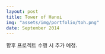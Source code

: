 ```yaml
---
layout: post
title: Tower of Hanoi
img: "assets/img/portfolio/toh.png"
date: September 2014
---
```


향후 프로젝트 수행 시 추가 예정.

